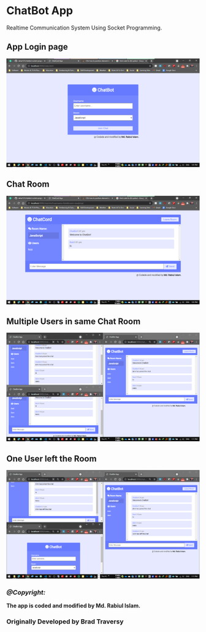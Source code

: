# ChatBot App
Realtime Communication System Using Socket Programming.

## App Login page
![ss1](imgs/Image_262.png)
## Chat Room 
![ss2](imgs/Image_263.png)

## Multiple Users in same Chat Room
![ss3](imgs/Image_264.png)

## One User left the Room
![ss4](imgs/Image_265.png)



### **_@Copyright:_**

**The app is coded and modified by Md. Rabiul Islam.**

### Originally Developed by **Brad Traversy**
